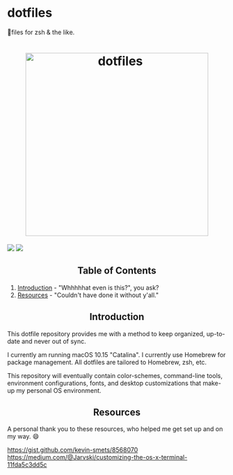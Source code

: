 # dotfiles
🔧files for zsh &amp; the like.

<h1 align='center'>
  <img alt="dotfiles" src="https://dotfiles.github.io/images/dotfiles-logo.png" width="420px" />
</h1>

![](https://github.com/laivial/dotfiles/blob/master/screenshots/terminal:wallpaper.png)
![](https://github.com/laivial/dotfiles/blob/master/screenshots/screenfetch.png)


<h2 align='center'>Table of Contents</h2>

1. [Introduction](#introduction) - "Whhhhhat even is this?", you ask?
2. [Resources](#Resources) - "Couldn't have done it without y'all."


<h2 align='center'>Introduction</h2>

This dotfile repository provides me with a method to keep organized, up-to-date and never out of sync.

I currently am running macOS 10.15 "Catalina". I currently use Homebrew for package management. All dotfiles are tailored to Homebrew, zsh, etc.

This repository will eventually contain color-schemes, command-line tools, environment configurations, fonts, and desktop customizations that make-up my personal OS environment.

<h2 align='center'>Resources</h2>

A personal thank you to these resources, who helped me get set up and on my way. 😄

https://gist.github.com/kevin-smets/8568070
https://medium.com/@Jarvski/customizing-the-os-x-terminal-11fda5c3dd5c
